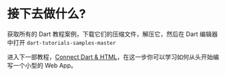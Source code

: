 # 接下去做什么?

获取所有的 Dart 教程案例，下载它们的压缩文件，解压它，然后在 Dart 编辑器中打开 `dart-tutorials-samples-master`

进入下一部教程，[Connect Dart & HTML](https://www.dartlang.org/docs/tutorials/connect-dart-html/)，在这一步你可以学习如何从头开始编写一个小型的 Web App。